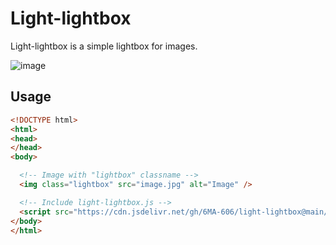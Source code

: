 # Light-lightbox

Light-lightbox is a simple lightbox for images.

![image](https://github.com/user-attachments/assets/b1eb48f4-5b52-450b-8434-99735a47ba55)

## Usage

```html
<!DOCTYPE html>
<html>
<head>
</head>
<body>

  <!-- Image with "lightbox" classname -->
  <img class="lightbox" src="image.jpg" alt="Image" />

  <!-- Include light-lightbox.js -->
  <script src="https://cdn.jsdelivr.net/gh/6MA-606/light-lightbox@main/light-lightbox.min.js"></script>
</body>
</html>
```
